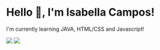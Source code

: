 <h1> Hello 👋, I'm Isabella Campos! </h1>
<p>I'm currently learning JAVA, HTML/CSS and Javascript! </p>
<div>
  <a href = "mailto: isabellaszcamposs@gmail.com"><img src="https://img.shields.io/badge/-Gmail-%23EA4335?style=for-the-badge&logo=gmail&logoColor=white" target="_blank"></a>
  <a href="https://www.linkedin.com/in/isabellaszcampos/" target="_blank"><img src="https://img.shields.io/badge/-LinkedIn-%230077B5?style=for-the-badge&logo=linkedin&logoColor=white" target="_blank"></a>
</div>

